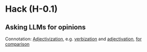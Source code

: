 # Hack (H-0.1)

## Asking LLMs for opinions

Connotation: [Adjectivization](https://github.com/1arry1iu/hack/blob/main/LLM%20Opinions/CON-A.md), e.g. [verbization](https://chat.openai.com/share/218ebf35-6682-4f5f-a3b6-1d3158ca13af) and [adjectivation](https://chat.openai.com/share/8761935d-bb47-472b-8b66-240cdd81de33), [for comparison](https://chat.openai.com/share/762af06d-c48c-43b9-b967-b6988484317f)
